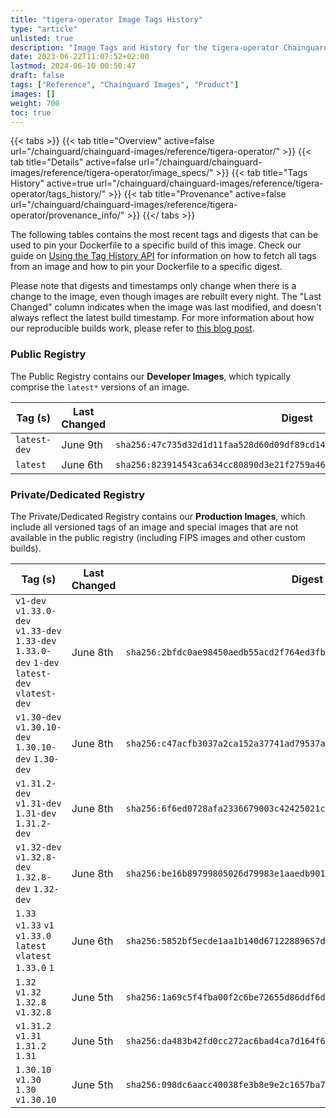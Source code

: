 ```yaml
---
title: "tigera-operator Image Tags History"
type: "article"
unlisted: true
description: "Image Tags and History for the tigera-operator Chainguard Image"
date: 2023-06-22T11:07:52+02:00
lastmod: 2024-06-10 00:50:47
draft: false
tags: ["Reference", "Chainguard Images", "Product"]
images: []
weight: 700
toc: true
---
```


{{< tabs >}}
{{< tab title="Overview" active=false url="/chainguard/chainguard-images/reference/tigera-operator/" >}}
{{< tab title="Details" active=false url="/chainguard/chainguard-images/reference/tigera-operator/image_specs/" >}}
{{< tab title="Tags History" active=true url="/chainguard/chainguard-images/reference/tigera-operator/tags_history/" >}}
{{< tab title="Provenance" active=false url="/chainguard/chainguard-images/reference/tigera-operator/provenance_info/" >}}
{{</ tabs >}}

The following tables contains the most recent tags and digests that can be used to pin your Dockerfile to a specific build of this image. Check our guide on [Using the Tag History API](/chainguard/chainguard-images/using-the-tag-history-api/) for information on how to fetch all tags from an image and how to pin your Dockerfile to a specific digest.

Please note that digests and timestamps only change when there is a change to the image, even though images are rebuilt every night. The "Last Changed" column indicates when the image was last modified, and doesn't always reflect the latest build timestamp. For more information about how our reproducible builds work, please refer to [this blog post](https://www.chainguard.dev/unchained/reproducing-chainguards-reproducible-image-builds).

### Public Registry
The Public Registry contains our **Developer Images**, which typically comprise the `latest*` versions of an image.

| Tag (s)       | Last Changed | Digest                                                                    |
|---------------|--------------|---------------------------------------------------------------------------|
|  `latest-dev` | June 9th     | `sha256:47c735d32d1d11faa528d60d09df89cd14641be400cb0f648a5683599b8f038a` |
|  `latest`     | June 6th     | `sha256:823914543ca634cc80890d3e21f2759a468802e935d374db8ad54927c7959488` |


### Private/Dedicated Registry
The Private/Dedicated Registry contains our **Production Images**, which include all versioned tags of an image and special images that are not available in the public registry (including FIPS images and other custom builds).

| Tag (s)                                                                                        | Last Changed | Digest                                                                    |
|------------------------------------------------------------------------------------------------|--------------|---------------------------------------------------------------------------|
|  `v1-dev` `v1.33.0-dev` `v1.33-dev` `1.33-dev` `1.33.0-dev` `1-dev` `latest-dev` `vlatest-dev` | June 8th     | `sha256:2bfdc0ae98450aedb55acd2f764ed3fb23e2fa7cefdd44a5d35587dc59194829` |
|  `v1.30-dev` `v1.30.10-dev` `1.30.10-dev` `1.30-dev`                                           | June 8th     | `sha256:c47acfb3037a2ca152a37741ad79537abbe4fcadbeda947950c57a1ece7db303` |
|  `v1.31.2-dev` `v1.31-dev` `1.31-dev` `1.31.2-dev`                                             | June 8th     | `sha256:6f6ed0728afa2336679003c42425021c620b964abe46248f5884c94d4dd51afa` |
|  `v1.32-dev` `v1.32.8-dev` `1.32.8-dev` `1.32-dev`                                             | June 8th     | `sha256:be16b89799805026d79983e1aaedb90120faa209223d5faa823a40dc3d7dfd98` |
|  `1.33` `v1.33` `v1` `v1.33.0` `latest` `vlatest` `1.33.0` `1`                                 | June 6th     | `sha256:5852bf5ecde1aa1b140d67122889657d02dd8d871b34382a6d76e37b12a41566` |
|  `1.32` `v1.32` `1.32.8` `v1.32.8`                                                             | June 5th     | `sha256:1a69c5f4fba00f2c6be72655d86ddf6d26543cf32cec02976f37079b21a30d8c` |
|  `v1.31.2` `v1.31` `1.31.2` `1.31`                                                             | June 5th     | `sha256:da483b42fd0cc272ac6bad4ca7d164f615355a0223adf9c5f5462c8e66d0a492` |
|  `1.30.10` `v1.30` `1.30` `v1.30.10`                                                           | June 5th     | `sha256:098dc6aacc40038fe3b8e9e2c1657ba78de14d8d137e94ac5959529702fbb23f` |

